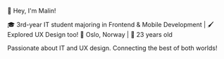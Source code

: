 👋 Hey, I'm Malin!

🎓 3rd-year IT student majoring in Frontend & Mobile Development | 🖌️ Explored UX Design too!
📍 Oslo, Norway | 📅 23 years old

Passionate about IT and UX design. Connecting the best of both worlds! 
